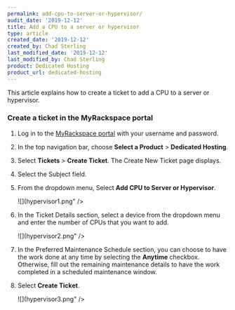 ```yaml
---
permalink: add-cpu-to-server-or-hypervisor/
audit_date: '2019-12-12'
title: Add a CPU to a server or hypervisor 
type: article
created_date: '2019-12-12'
created_by: Chad Sterling
last_modified_date: '2019-12-12'
last_modified_by: Chad Sterling
product: Dedicated Hosting
product_url: dedicated-hosting
---
```


This article explains how to create a ticket to add a CPU to a server or hypervisor.  

### Create a ticket in the MyRackspace portal

1. Log in to the [MyRackspace portal](https://login.rackspace.com/login) with your username and password.

2. In the top navigation bar, choose **Select a Product** > **Dedicated Hosting**.

3. Select **Tickets** > **Create Ticket**. The Create New Ticket page displays. 

4. Select the Subject field.

5. From the dropdown menu, Select **Add CPU to Server or Hypervisor**. 

   ![](hypervisor1.png" />

6. In the Ticket Details section, select a device from the dropdown menu and enter the number of
   CPUs that you want to add. 

   ![](hypervisor2.png" />

7. In the Preferred Maintenance Schedule section, you can choose to have the work done at any time by selecting
   the **Anytime** checkbox. Otherwise, fill out the remaining maintenance details to have the work completed in
   a scheduled maintenance window.

8. Select **Create Ticket**.

   ![](hypervisor3.png" />




